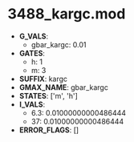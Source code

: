 # 3488_kargc.mod

- **G_VALS**:
  - gbar_kargc: 0.01
- **GATES**:
  - h: 1
  - m: 3
- **SUFFIX**: kargc
- **GMAX_NAME**: gbar_kargc
- **STATES**: ['m', 'h']
- **I_VALS**:
  - 6.3: 0.01000000000486444
  - 37: 0.01000000000486444
- **ERROR_FLAGS**: []
